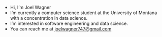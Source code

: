 - Hi, I’m Joel Wagner
- I’m currently a computer science student at the University of Montana with a concentration in data science.
- I’m interested in software engineering and data science.
- You can reach me at joelwagner747@gmail.com

<!---
joelwagner747/joelwagner747 is a ✨ special ✨ repository because its `README.md` (this file) appears on your GitHub profile.
You can click the Preview link to take a look at your changes.
--->
